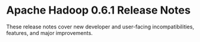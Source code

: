 # Apache Hadoop  0.6.1 Release Notes

These release notes cover new developer and user-facing incompatibilities, features, and major improvements.



